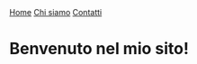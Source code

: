 <!DOCTYPE html>
<html lang="it">
<head>
    <meta charset="UTF-8">
    <meta name="viewport" content="width=device-width, initial-scale=1.0">
    <title>Home</title>
    <link rel="stylesheet" href="style.css">
</head>
<body>
    <nav>
        <a href="index.html">Home</a>
        <a href="about.html">Chi siamo</a>
        <a href="contatti.html">Contatti</a>
    </nav>
    <h1>Benvenuto nel mio sito!</h1>
</body>
</html>

